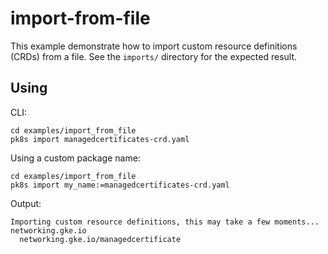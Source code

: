 # import-from-file

This example demonstrate how to import custom resource definitions (CRDs) from a file. See the `imports/` directory for the expected result.

## Using
CLI:
```shell
cd examples/import_from_file
pk8s import managedcertificates-crd.yaml
```

Using a custom package name:
```shell
cd examples/import_from_file
pk8s import my_name:=managedcertificates-crd.yaml
```

Output:
```
Importing custom resource definitions, this may take a few moments...
networking.gke.io
  networking.gke.io/managedcertificate
```

